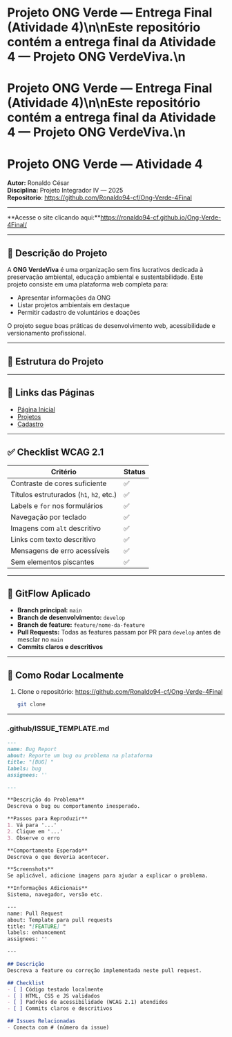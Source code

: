 # Projeto ONG Verde — Entrega Final (Atividade 4)\n\nEste repositório contém a entrega final da Atividade 4 — Projeto ONG VerdeViva.\n


# Projeto ONG Verde — Entrega Final (Atividade 4)\n\nEste repositório contém a entrega final da Atividade 4 — Projeto ONG VerdeViva.\n
# Projeto ONG Verde — Atividade 4

**Autor:** Ronaldo César  
**Disciplina:** Projeto Integrador IV — 2025  
**Repositorio**: https://github.com/Ronaldo94-cf/Ong-Verde-4Final


---







**Acesse o site clicando aqui:**https://ronaldo94-cf.github.io/Ong-Verde-4Final/

---

## 🌿 Descrição do Projeto

A **ONG VerdeViva** é uma organização sem fins lucrativos dedicada à preservação ambiental, educação ambiental e sustentabilidade. Este projeto consiste em uma plataforma web completa para:

- Apresentar informações da ONG  
- Listar projetos ambientais em destaque  
- Permitir cadastro de voluntários e doações  

O projeto segue boas práticas de desenvolvimento web, acessibilidade e versionamento profissional.

---

## 📂 Estrutura do Projeto


---

## 🔗 Links das Páginas

- [Página Inicial](index.html)  
- [Projetos](projetos.html)  
- [Cadastro](cadastro.html)  

---

## ✅ Checklist WCAG 2.1

| Critério | Status |
|----------|--------|
| Contraste de cores suficiente | ✅ |
| Títulos estruturados (`h1`, `h2`, etc.) | ✅ |
| Labels e `for` nos formulários | ✅ |
| Navegação por teclado | ✅ |
| Imagens com `alt` descritivo | ✅ |
| Links com texto descritivo | ✅ |
| Mensagens de erro acessíveis | ✅ |
| Sem elementos piscantes | ✅ |

---

## 🌱 GitFlow Aplicado

- **Branch principal:** `main`  
- **Branch de desenvolvimento:** `develop`  
- **Branch de feature:** `feature/nome-da-feature`  
- **Pull Requests:** Todas as features passam por PR para `develop` antes de mesclar no `main`  
- **Commits claros e descritivos**  

---

## 🚀 Como Rodar Localmente

1. Clone o repositório:  https://github.com/Ronaldo94-cf/Ong-Verde-4Final
   ```bash
   git clone 

---

### **.github/ISSUE_TEMPLATE.md**

```markdown
---
name: Bug Report
about: Reporte um bug ou problema na plataforma
title: "[BUG] "
labels: bug
assignees: ''

---

**Descrição do Problema**
Descreva o bug ou comportamento inesperado.

**Passos para Reproduzir**
1. Vá para '...'
2. Clique em '...'
3. Observe o erro

**Comportamento Esperado**
Descreva o que deveria acontecer.

**Screenshots**
Se aplicável, adicione imagens para ajudar a explicar o problema.

**Informações Adicionais**
Sistema, navegador, versão etc.

---
name: Pull Request
about: Template para pull requests
title: "[FEATURE] "
labels: enhancement
assignees: ''

---

## Descrição
Descreva a feature ou correção implementada neste pull request.

## Checklist
- [ ] Código testado localmente
- [ ] HTML, CSS e JS validados
- [ ] Padrões de acessibilidade (WCAG 2.1) atendidos
- [ ] Commits claros e descritivos

## Issues Relacionadas
- Conecta com # (número da issue)
